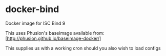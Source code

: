 # docker-bind
Docker image for ISC Bind 9

This uses Phusion's baseimage available from: [http://phusion.github.io/baseimage-docker/]

This supplies us with a working cron should you also wish to load configs

